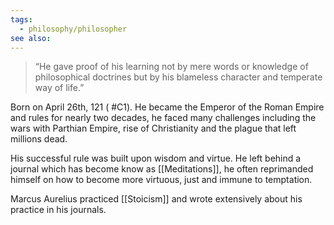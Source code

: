```yaml
---
tags:
  - philosophy/philosopher
see also:
---
```

> “He gave proof of his learning not by mere words or knowledge of philosophical doctrines but by his blameless character and temperate way of life.”

Born on April 26th, 121 ( #C1). He became the Emperor of the Roman Empire and rules for nearly two decades, he faced many challenges including the wars with Parthian Empire, rise of Christianity and the plague that left millions dead.

His successful rule was built upon wisdom and virtue. He left behind a journal which has become know as [[Meditations]], he often reprimanded himself on how to become more virtuous, just and immune to temptation.

Marcus Aurelius practiced [[Stoicism]] and wrote extensively about his practice in his journals.
